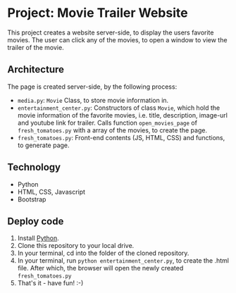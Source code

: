 # Project: Movie Trailer Website

This project creates a website server-side, to display the users favorite movies. The user can click any of the movies, to open a window to view the trailer of the movie.

## Architecture
The page is created server-side, by the following process:
* `media.py`: `Movie` Class, to store movie information in.
* `entertainment_center.py`: Constructors of class `Movie`, which hold the movie information of the favorite movies, i.e. title, description, image-url and youtube link for trailer. Calls function `open_movies_page` of `fresh_tomatoes.py` with a array of the movies, to create the page.
* `fresh_tomatoes.py`: Front-end contents (JS, HTML, CSS) and functions, to generate page.  

## Technology
* Python
* HTML, CSS, Javascript
* Bootstrap

## Deploy code
1. Install [Python](https://www.python.org/).
2. Clone this repository to your local drive.
3. In your terminal, cd into the folder of the cloned repository.
4. In your terminal, run `python entertainment_center.py`, to create the .html file. After which, the browser will open the newly created `fresh_tomatoes.py`
5. That's it - have fun! :-)